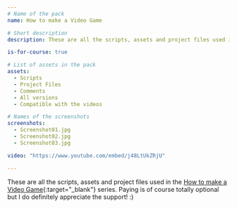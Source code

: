 ```yaml
---
# Name of the pack
name: How to make a Video Game

# Short description
description: These are all the scripts, assets and project files used in the How to make a Video Game series.

is-for-course: true

# List of assets in the pack
assets:
  - Scripts
  - Project Files
  - Comments
  - All versions
  - Compatible with the videos

# Names of the screenshots
screenshots:
  - Screenshot01.jpg
  - Screenshot02.jpg
  - Screenshot03.jpg

video: "https://www.youtube.com/embed/j48LtUkZRjU"

---
```


These are all the scripts, assets and project files used in the [How to make a Video Game](https://www.youtube.com/playlist?list=PLPV2KyIb3jR53Jce9hP7G5xC4O9AgnOuL){:target="_blank"} series. Paying is of course totally optional but I do definitely appreciate the support! :)
